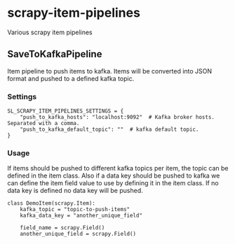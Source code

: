 # scrapy-item-pipelines

Various scrapy item pipelines

## SaveToKafkaPipeline

Item pipeline to push items to kafka. Items will be converted into JSON format and pushed to a defined kafka topic.


### Settings

```
SL_SCRAPY_ITEM_PIPELINES_SETTINGS = {
    "push_to_kafka_hosts": "localhost:9092"  # Kafka broker hosts. Separated with a comma.
    "push_to_kafka_default_topic": ""  # kafka default topic.
}
```


### Usage

If items should be pushed to different kafka topics per item, the topic can be defined in the item class.
Also if a data key should be pushed to kafka we can define the item field value to use by defining it
in the item class. If no data key is defined no data key will be pushed.

```
class DemoItem(scrapy.Item):
    kafka_topic = "topic-to-push-items"
    kafka_data_key = "another_unique_field"

    field_name = scrapy.Field()
    another_unique_field = scrapy.Field()
```
